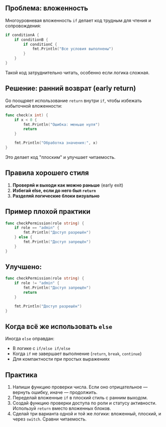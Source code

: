 
## Проблема: вложенность

Многоуровневая вложенность `if` делает код трудным для чтения и сопровождения:

```go
if conditionA {
    if conditionB {
        if conditionC {
            fmt.Println("Все условия выполнены")
        }
    }
}
```

Такой код затруднительно читать, особенно если логика сложная.

## Решение: ранний возврат (early return)

Go поощряет использование `return` внутри `if`, чтобы избежать избыточной вложенности:

```go
func check(x int) {
    if x < 0 {
        fmt.Println("Ошибка: меньше нуля")
        return
    }

    fmt.Println("Обработка значения:", x)
}
```

Это делает код "плоским" и улучшает читаемость.

## Правила хорошего стиля

1. **Проверяй и выходи как можно раньше** (early exit)
2. **Избегай else, если до него был `return`**
3. **Разделяй логические блоки визуально**

## Пример плохой практики

```go
func checkPermission(role string) {
    if role == "admin" {
        fmt.Println("Доступ разрешён")
    } else {
        fmt.Println("Доступ запрещён")
    }
}
```

## Улучшено:

```go
func checkPermission(role string) {
    if role != "admin" {
        fmt.Println("Доступ запрещён")
        return
    }

    fmt.Println("Доступ разрешён")
}
```

## Когда всё же использовать `else`

Иногда `else` оправдан:
- В логике с `if/else if/else`
- Когда `if` не завершает выполнение (`return`, `break`, `continue`)
- Для компактности при простых выражениях

## Практика

1. Напиши функцию проверки числа. Если оно отрицательное — вернуть ошибку, иначе — продолжить.
2. Переделай вложенные `if` в плоский стиль с ранним выходом.
3. Создай функцию проверки доступа по роли и статусу активности. Используй `return` вместо вложенных блоков.
4. Сделай три варианта одной и той же логики: вложенный, плоский, и через `switch`. Сравни читаемость.
